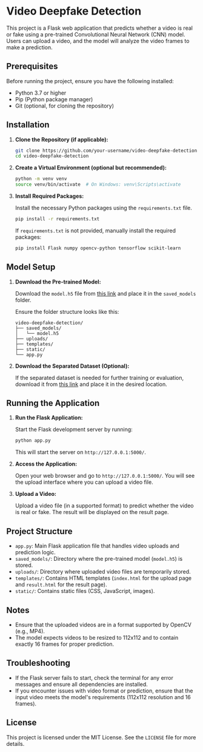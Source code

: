 
# Video Deepfake Detection

This project is a Flask web application that predicts whether a video is real or fake using a pre-trained Convolutional Neural Network (CNN) model. Users can upload a video, and the model will analyze the video frames to make a prediction.

## Prerequisites

Before running the project, ensure you have the following installed:

- Python 3.7 or higher
- Pip (Python package manager)
- Git (optional, for cloning the repository)

## Installation

1. **Clone the Repository (if applicable):**

   ```bash
   git clone https://github.com/your-username/video-deepfake-detection.git
   cd video-deepfake-detection
   ```

2. **Create a Virtual Environment (optional but recommended):**

   ```bash
   python -m venv venv
   source venv/bin/activate  # On Windows: venv\Scripts\activate
   ```

3. **Install Required Packages:**

   Install the necessary Python packages using the `requirements.txt` file.

   ```bash
   pip install -r requirements.txt
   ```

   If `requirements.txt` is not provided, manually install the required packages:

   ```bash
   pip install Flask numpy opencv-python tensorflow scikit-learn
   ```

## Model Setup

1. **Download the Pre-trained Model:**

   Download the `model.h5` file from [this link](https://drive.google.com/drive/folders/1sWSWn692h9AgGma3hgFuNNQ7fKOVo6J1?hl=en) and place it in the `saved_models` folder.

   Ensure the folder structure looks like this:

   ```
   video-deepfake-detection/
   ├── saved_models/
   │   └── model.h5
   ├── uploads/
   ├── templates/
   ├── static/
   └── app.py
   ```

2. **Download the Separated Dataset (Optional):**

   If the separated dataset is needed for further training or evaluation, download it from [this link](https://drive.google.com/drive/folders/1sWSWn692h9AgGma3hgFuNNQ7fKOVo6J1?hl=en) and place it in the desired location.

## Running the Application

1. **Run the Flask Application:**

   Start the Flask development server by running:

   ```bash
   python app.py
   ```

   This will start the server on `http://127.0.0.1:5000/`.

2. **Access the Application:**

   Open your web browser and go to `http://127.0.0.1:5000/`. You will see the upload interface where you can upload a video file.

3. **Upload a Video:**

   Upload a video file (in a supported format) to predict whether the video is real or fake. The result will be displayed on the result page.

## Project Structure

- `app.py`: Main Flask application file that handles video uploads and prediction logic.
- `saved_models/`: Directory where the pre-trained model (`model.h5`) is stored.
- `uploads/`: Directory where uploaded video files are temporarily stored.
- `templates/`: Contains HTML templates (`index.html` for the upload page and `result.html` for the result page).
- `static/`: Contains static files (CSS, JavaScript, images).

## Notes

- Ensure that the uploaded videos are in a format supported by OpenCV (e.g., MP4).
- The model expects videos to be resized to 112x112 and to contain exactly 16 frames for proper prediction.

## Troubleshooting

- If the Flask server fails to start, check the terminal for any error messages and ensure all dependencies are installed.
- If you encounter issues with video format or prediction, ensure that the input video meets the model's requirements (112x112 resolution and 16 frames).

## License

This project is licensed under the MIT License. See the `LICENSE` file for more details.

